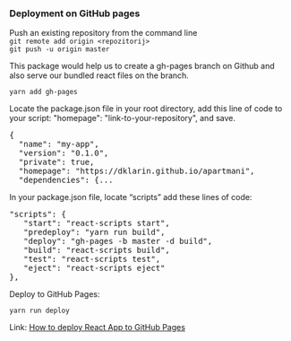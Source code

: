 ### Deployment on GitHub pages

Push an existing repository from the command line\
`git remote add origin <repozitorij>`\
`git push -u origin master`

This package would help us to create a gh-pages branch on Github and also serve our bundled react files on the branch.

`yarn add gh-pages`

Locate the package.json file in your root directory, add this line of code to your script: "homepage": "link-to-your-repository", and save.

<pre>
{
  "name": "my-app",
  "version": "0.1.0",
  "private": true,
  "homepage": "https://dklarin.github.io/apartmani",
  "dependencies": {...
</pre>

In your package.json file, locate “scripts” add these lines of code:

<pre>
"scripts": {    
   "start": "react-scripts start",
   "predeploy": "yarn run build",
   "deploy": "gh-pages -b master -d build",
   "build": "react-scripts build",
   "test": "react-scripts test",
   "eject": "react-scripts eject"
},
</pre>

Deploy to GitHub Pages:

`yarn run deploy`

Link: [How to deploy React App to GitHub Pages](https://dev.to/yuribenjamin/how-to-deploy-react-app-in-github-pages-2a1f)
